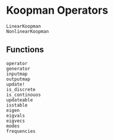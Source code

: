 # Koopman Operators

```@docs
LinearKoopman
NonlinearKoopman
```

## Functions

```@docs
operator
generator
inputmap
outputmap
update!
is_discrete
is_continouos
updateable
isstable
eigen
eigvals
eigvecs
modes
frequencies
```
